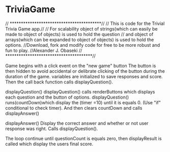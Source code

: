 # TriviaGame

// *****************************************//
// This is code for the Trivial Trivia Game app.//
// For scalability object of strings(which can easily be made to object of objects) is used to hold the question
// and object of arrays(which can be expanded to object of objects) is used to hold the options.
//Download, fork and modify code for free to be more robust and fun to play.
//Alexander J. Obaseki
// ***************************************//

Game begins with a click event on the "new game" button
The button is then hidden to avoid accidental or delibrate clicking of the button during the duration of the game.
variables are initialized to save responses and score.
Then the call back function calls displayQuestion().

displayQuestion()
displayQuestion() calls renderButtons which displays each question and the button of options.
displayQuestion() runs(countDown)which display the (timer =10) until it is equals 0. (Use "if" conditional to check timer). And then clears countDown and calls displayAnswer()

displayAnswer()
Display the correct answer and whether or not user response was right.
Calls displayQuestion().

The loop continue until questionCount is equals zero, then displayResult is called which display the users final score.
